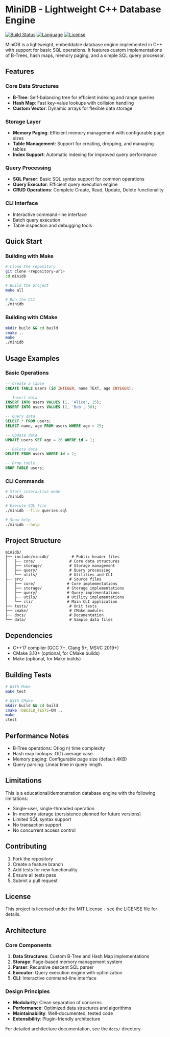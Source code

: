 # MiniDB - Lightweight C++ Database Engine

[![Build Status](https://img.shields.io/badge/build-passing-brightgreen.svg)]()
[![Language](https://img.shields.io/badge/language-C%2B%2B17-blue.svg)]()
[![License](https://img.shields.io/badge/license-MIT-green.svg)]()

MiniDB is a lightweight, embeddable database engine implemented in C++ with support for basic SQL operations. It features custom implementations of B-Trees, hash maps, memory paging, and a simple SQL query processor.

## Features

### Core Data Structures
- **B-Tree**: Self-balancing tree for efficient indexing and range queries
- **Hash Map**: Fast key-value lookups with collision handling
- **Custom Vector**: Dynamic arrays for flexible data storage

### Storage Layer
- **Memory Paging**: Efficient memory management with configurable page sizes
- **Table Management**: Support for creating, dropping, and managing tables
- **Index Support**: Automatic indexing for improved query performance

### Query Processing
- **SQL Parser**: Basic SQL syntax support for common operations
- **Query Executor**: Efficient query execution engine
- **CRUD Operations**: Complete Create, Read, Update, Delete functionality

### CLI Interface
- Interactive command-line interface
- Batch query execution
- Table inspection and debugging tools

## Quick Start

### Building with Make

```bash
# Clone the repository
git clone <repository-url>
cd minidb

# Build the project
make all

# Run the CLI
./minidb
```

### Building with CMake

```bash
mkdir build && cd build
cmake ..
make
./minidb
```

## Usage Examples

### Basic Operations

```sql
-- Create a table
CREATE TABLE users (id INTEGER, name TEXT, age INTEGER);

-- Insert data
INSERT INTO users VALUES (1, 'Alice', 25);
INSERT INTO users VALUES (2, 'Bob', 30);

-- Query data
SELECT * FROM users;
SELECT name, age FROM users WHERE age > 25;

-- Update data
UPDATE users SET age = 26 WHERE id = 1;

-- Delete data
DELETE FROM users WHERE id = 2;

-- Drop table
DROP TABLE users;
```

### CLI Commands

```bash
# Start interactive mode
./minidb

# Execute SQL file
./minidb --file queries.sql

# Show help
./minidb --help
```

## Project Structure

```
minidb/
├── include/minidb/          # Public header files
│   ├── core/               # Core data structures
│   ├── storage/            # Storage management
│   ├── query/              # Query processing
│   └── utils/              # Utilities and CLI
├── src/                    # Source files
│   ├── core/              # Core implementations
│   ├── storage/           # Storage implementations
│   ├── query/             # Query implementations
│   ├── utils/             # Utility implementations
│   └── cli/               # Main CLI application
├── tests/                  # Unit tests
├── cmake/                  # CMake modules
├── docs/                   # Documentation
└── data/                   # Sample data files
```

## Dependencies

- C++17 compiler (GCC 7+, Clang 5+, MSVC 2019+)
- CMake 3.10+ (optional, for CMake builds)
- Make (optional, for Make builds)

## Building Tests

```bash
# With Make
make test

# With CMake
mkdir build && cd build
cmake -DBUILD_TESTS=ON ..
make
ctest
```

## Performance Notes

- B-Tree operations: O(log n) time complexity
- Hash map lookups: O(1) average case
- Memory paging: Configurable page size (default 4KB)
- Query parsing: Linear time in query length

## Limitations

This is a educational/demonstration database engine with the following limitations:

- Single-user, single-threaded operation
- In-memory storage (persistence planned for future versions)
- Limited SQL syntax support
- No transaction support
- No concurrent access control

## Contributing

1. Fork the repository
2. Create a feature branch
3. Add tests for new functionality
4. Ensure all tests pass
5. Submit a pull request

## License

This project is licensed under the MIT License - see the LICENSE file for details.

## Architecture

### Core Components

1. **Data Structures**: Custom B-Tree and Hash Map implementations
2. **Storage**: Page-based memory management system
3. **Parser**: Recursive descent SQL parser
4. **Executor**: Query execution engine with optimization
5. **CLI**: Interactive command-line interface

### Design Principles

- **Modularity**: Clean separation of concerns
- **Performance**: Optimized data structures and algorithms
- **Maintainability**: Well-documented, tested code
- **Extensibility**: Plugin-friendly architecture

For detailed architecture documentation, see the `docs/` directory.
